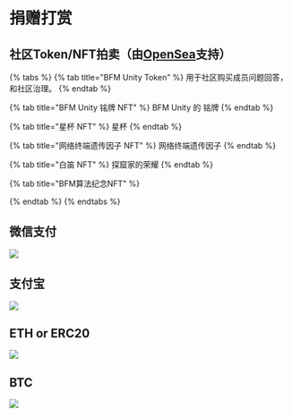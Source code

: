 # 捐赠打赏

## 社区Token/NFT拍卖（由[OpenSea](https://opensea.io/collections)支持）

{% tabs %}
{% tab title="BFM Unity Token" %}
用于社区购买成员问题回答，和社区治理。
{% endtab %}

{% tab title="BFM Unity 铭牌 NFT" %}
BFM Unity 的 铭牌
{% endtab %}

{% tab title="星杯 NFT" %}
星杯
{% endtab %}

{% tab title="网络终端遗传因子 NFT" %}
网络终端遗传因子
{% endtab %}

{% tab title="白笛 NFT" %}
探窟家的荣耀
{% endtab %}

{% tab title="BFM算法纪念NFT" %}

{% endtab %}
{% endtabs %}

## 微信支付

![](.gitbook/assets/1779f6a2493c2649cf67b84b11733d3f.jpg)

## 支付宝

![](.gitbook/assets/9304dfd7a84917a2a1364f70e5e1c023.jpg)

## ETH or ERC20

![](.gitbook/assets/screenshot_2020-03-25-11-16-44-118_com.wallet.cry.png)

## BTC

![](.gitbook/assets/screenshot_2020-03-25-11-16-30-068_com.wallet.cry.png)

